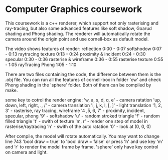 # Computer Graphics coursework

This coursework is a c++ renderer, which support not only rasterising and ray-tracing, but also some advanced features like soft shadow, Goarud shading and Phong shading. The renderer will automatically rotate the camera around the origin point and use cornell-box as default model.

The video shows features of render: 
reflection			        0:00 - 0:07
softshodow 		          0:07 - 0:13
raytracing texture		  0:13 - 0:24
proximity & incident	  0:24 - 0:30
specular			          0:30 - 0:36
rasterise & wireframe	  0:36 - 0:55
rasterise texture		    0:55 - 1:05
rayTracing Phong		    1:05 - 1:10

There are two files containing the code, the difference between them is the .obj file. You can run all the features of cornell-box in folder 'cw' and check Phong shading in the 'sphere' folder. Both of them can be compiled by make.

some key to cotrol the render engine: 
'w, a, s, d, q, e'		-	camera ratation
'up, down, left, right, ., /'	-	camera translation
'i, j, k, l, [, ]'		-	light translation
'1, 2, 3'			-	rasterise, ray tracing, wireframe
'4 ,5, 6, 7'			-	proximity, incident, specular, phong
'9'			-	softshadow
'u'			-	random stroked triangle
'f'			-	random filled triangle
't'			-	swith of texture
'm, r'			-	render one step of model in rasterise/raytracing
'h'			-	swith of the auto ratation
'0'			-	look at (0, 0, 0)

After compile, the model will rotate automatically. You may want to change line 743 'bool draw = true' to 'bool draw = false' or press 'h' and use key 'm' and 'r' to render the model frame by frame. 'sphere' only have key control on camera and light.
